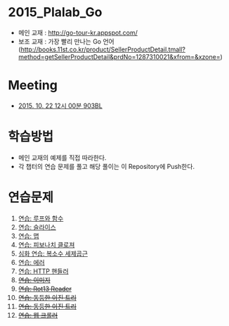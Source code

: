 # 2015_Plalab_Go
* 메인 교재 : http://go-tour-kr.appspot.com/
 * 보조 교재 : 가장 빨리 만나는 Go 언어(http://books.11st.co.kr/product/SellerProductDetail.tmall?method=getSellerProductDetail&prdNo=1287310021&xfrom=&xzone=)


# Meeting
* [2015. 10. 22 12시 00분 903BL](https://github.com/zeropol2/Plalab_Go/blob/master/20151022.md)

# 학습방법
 * 메인 교재의 예제를 직접 따라한다.
 * 각 챕터의 연습 문제를 풀고 해당 풀이는 이 Repository에 Push한다.
 
# 연습문제
  1. [연습: 루프와 함수](http://go-tour-kr.appspot.com/#23)
  1. [연습: 슬라이스](http://go-tour-kr.appspot.com/#36)
  1. [연습: 맵](http://go-tour-kr.appspot.com/#41)
  1. [연습: 피보나치 클로져](http://go-tour-kr.appspot.com/#44)
  1. [심화 연습: 복소수 세제곱근](http://go-tour-kr.appspot.com/#48)
  1. [연습: 에러](http://go-tour-kr.appspot.com/#56)
  1. [연습: HTTP 핸들러](http://go-tour-kr.appspot.com/#58) 
  1. ~~[연습: 이미지](http://go-tour-kr.appspot.com/#60)~~
  1. ~~[연습: Rot13 Reader](http://go-tour-kr.appspot.com/#61)~~
  1. ~~[연습: 동등한 이진 트리](http://go-tour-kr.appspot.com/#69)~~
  1. ~~[연습: 동등한 이진 트리](http://go-tour-kr.appspot.com/#70)~~
  1. ~~[연습: 웹 크롤러](http://go-tour-kr.appspot.com/#71)~~

 

 

